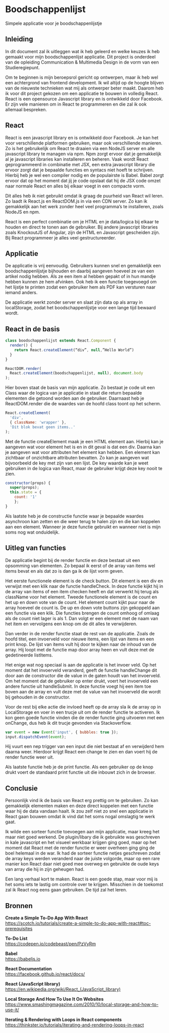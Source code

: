 # Boodschappenlijst
Simpele applicatie voor je boodschappenlijstje

## Inleiding

In dit document zal ik uitleggen wat ik heb geleerd en welke keuzes ik heb gemaakt voor mijn boodschappenlijst applicatie. Dit project is onderdeel van de opleiding Communication & Multimedia Design in de vorm van een Studieregiepunt.

Om te beginnen is mijn beroepsrol gericht op ontwerpen, maar ik heb wel een achtergrond van frontend development. Ik wil altijd op de hoogte blijven van de nieuwste technieken wat mij als ontwerper beter maakt. Daarom heb ik voor dit project gekozen om een applicatie te bouwen in volledig React. React is een opensource Javascript library en is ontwikkeld door Facebook. Er zijn vele manieren om in React te programmeren en die zal ik ook allemaal bespreken.

## React

React is een javascript library en is ontwikkeld door Facebook. Je kan het voor verschillende platformen gebruiken, maar ook verschillende manieren. Zo is het gebruikelijk om React te draaien via een NodeJS server en alle javascript library te managen via npm. Npm zorgt ervoor dat je gemakkelijk al je javascript libraries kan installeren en beheren. Vaak wordt React geprogrammeerd in combinatie met JSX, een extra javascript library die ervoor zorgt dat je bepaalde functies en syntacs niet hoeft te schrijven. Hierbij heb je wel een compiler nodig en de populairste is Babel. Babel zorgt ervoor dat op het moment dat jij je code opslaat dat hij de JSX code omzet naar normale React en alles bij elkaar voegt in een compacte vorm.

Dit alles heb ik niet gebruikt omdat ik graag de puurheid van React wil leren. Zo laadt ik React.js en ReactDOM.js in via een CDN server. Zo kan ik gemakkelijk aan het werk zonder heel veel programma’s te installeren, zoals NodeJS en npm.

React is een perfect combinatie om je HTML en je data/logica bij elkaar te houden en direct te tonen aan de gebruiker. Bij andere javascript libraries zoals KnockoutJS of Angular, zijn de HTML en Javascript gescheiden zijn. Bij React programmeer je alles veel gestructureerder.

## Applicatie

De applicatie is vrij eenvoudig. Gebruikers kunnen snel en gemakkelijk een boodschappenlijstje bijhouden en daarbij aangeven hoeveel ze van een artikel nodig hebben. Als ze een item al hebben gepakt of in hun mandje hebben kunnen ze hem afvinken. Ook heb ik een functie toegevoegd om het lijstje te printen zodat een gebruiker hem als PDF kan versturen naar iemand anders.

De applicatie werkt zonder server en slaat zijn data op als array in localStorage, zodat het boodschappenlijstje voor een lange tijd bewaard wordt.

## React in de basis

```javascript
class boodschappenlijst extends React.Component {
  render() {
    return React.createElement(“div”, null,”Hello World”)
  }
}

ReactDOM.render(
  React.createElement(boodschappenlijst, null), document.body
);
```
Hier boven staat de basis van mijn applicatie. Zo bestaat je code uit een Class waar de logica van je applicatie in staat die return bepaalde elementen die getoond worden aan de gebruiker. Daarnaast heb je ReactDOM.render die de waardes van de hoofd class toont op het scherm.

```javascript
React.createElement(
  'div',
  { className: 'wrapper' },
  'Dit blok bevat geen items..'
);
```
Met de functie createElement maak je een HTML element aan. Hierbij kan je aangeven wat voor element het is en in dit geval is dat een div. Daarna kan je aangeven wat voor attributen het element kan hebben. Een element kan zichtbaar of onzichtbare attributen bevatten. Zo kan je aangeven wat bijvoorbeeld de key met zijn van een lijst. De key waarde kan je weet gebruiken in de logica van React, maar de gebruiker krijgt deze key nooit te zien.

```javascript
constructor(props) {
  super(props);
  this.state = {
    count: '1'
	};
}
```
Als laatste heb je de constructie functie waar je bepaalde waardes asynchroon kan zetten en die weer terug te halen zijn en die kan koppelen aan een element. Wanneer je deze functie gebruikt en wanneer niet is mijn soms nog wat onduidelijk.

## Uitleg van functies

De applicatie begint bij de render functie en deze bestaat uit een opsomming van elementen. Zo bepaal ik eerst of de array van items wel items bevat en als dat zo is dan ga ik de lijst vorm geven.

Het eerste functionele element is de check button. Dit element is een div en verwijst met een klik naar de functie handleCheck. In deze functie kijkt hij in de array van items of een item checken heeft en dat verwerkt hij terug als className voor het element. Tweede functionele element is de count en het up en down vote van de count. Het element count kijkt puur naar de array hoeveel de count is. De up en down vote buttons zijn gekoppeld aan een functie via een klik. Die functies brengen de count omhoog of omlaag als de count niet lager is als 1. Dan volgt er een element met de naam van het item en vervolgens een knop om de dit alles te verwijderen.

Dan verder in de render functie staat de rest van de applicatie. Zoals de hoofd titel, een invoerveld voor nieuwe items, een lijst van items en een print knop. De lijst van items vult hij door te kijken naar de inhoud van de array. Hij loopt met de functie map door array heen en vult deze met de gedetineerde listItems.

Het enige wat nog speciaal is aan de applicatie is het invoer veld. Op het moment dat het invoerveld veranderd, geeft de functie handleChange dit door aan de constructor die de value in de gaten houdt van het invoerveld. Om het moment dat de gebruiker op enter drukt, voert het invoerveld een andere functie uit handleSubmit. In deze functie voegt hij een item toe boven aan de array en vult deze met de value van het invoerveld die wordt bij gehouden in de constructor.

Voor de rest bij elke actie die invloed heeft op de array sla ik de array op in LocalStorage en voer in een trucje uit om de render functie te activeren. Ik kon geen goede functie vinden die de render functie ging uitvoeren met een onChange, dus heb ik dit trucje gevonden via Stackoverflow.

```javascript
var event = new Event('input', { bubbles: true });
input.dispatchEvent(event);
```

Hij vuurt een nep trigger van een input die niet bestaat af en verwijderd hem daarna weer. Hierdoor krijgt React een change te zien en dan voert hij de render functie weer uit.

Als laatste functie heb je de print functie. Als een gebruiker op de knop drukt voert de standaard print functie uit die inbouwt zich in de browser.

## Conclusie

Persoonlijk vind ik de basis van React erg prettig om te gebruiken. Zo kan gemakkelijk elementen maken en deze direct koppelen met een functie waar hij de data vandaan haalt. Ik zou zelf niet zo snel een applicatie in React gaan bouwen omdat ik vind dat het soms nogal omslagtig te werk gaat.

Ik wilde een sorteer functie toevoegen aan mijn applicatie, maar kreeg het maar niet goed werkend. De plugin/libary die ik gebruikte was geschreven in kale javascript en het visueel werkbaar krijgen ging goed, maar op het moment dat React met de render functie er weer overheen ging ging de boel helemaal in de war. Ik had de sorteer functie netjes geschreven zodat de array keys werden veranderd naar de juiste volgorde, maar op een rare manier kon React daar niet goed mee overweg en gebruikte de oude keys van array die hij in zijn geheugen had.

Een lang verhaal kort te maken. React is een goede stap, maar voor mij is het soms iets te lastig om controle over te krijgen. Misschien in de toekomst zal ik React nog eens gaan gebruiken. De tijd zal het leren.

## Bronnen

**Create a Simple To-Do App With React**  
https://scotch.io/tutorials/create-a-simple-to-do-app-with-react#toc-prerequisites

**To-Do List**  
https://codepen.io/codebeast/pen/PzVyRm 

**Babel**  
https://babeljs.io

**React Documentation**  
https://facebook.github.io/react/docs/

**React (JavaScript library)**  
https://en.wikipedia.org/wiki/React_(JavaScript_library) 

**Local Storage And How To Use It On Websites**  
https://www.smashingmagazine.com/2010/10/local-storage-and-how-to-use-it/ 

**Iterating & Rendering with Loops in React components**  
https://thinkster.io/tutorials/iterating-and-rendering-loops-in-react 
